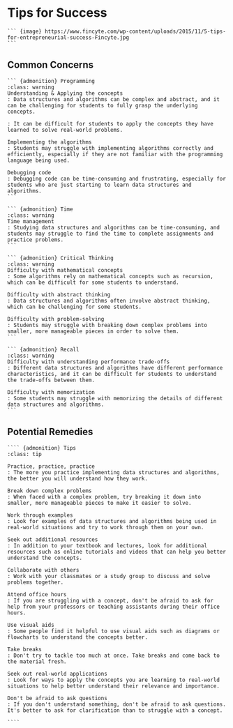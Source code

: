 # Tips for Success

```` {div} full-width
``` {image} https://www.fincyte.com/wp-content/uploads/2015/11/5-tips-for-entrepreneurial-success-Fincyte.jpg
```
````

## Common Concerns

```` {div} full-width
``` {admonition} Programming
:class: warning
Understanding & Applying the concepts
: Data structures and algorithms can be complex and abstract, and it can be challenging for students to fully grasp the underlying concepts.

: It can be difficult for students to apply the concepts they have learned to solve real-world problems.

Implementing the algorithms
: Students may struggle with implementing algorithms correctly and efficiently, especially if they are not familiar with the programming language being used.

Debugging code
: Debugging code can be time-consuming and frustrating, especially for students who are just starting to learn data structures and algorithms.
```
````

```` {div} full-width
``` {admonition} Time
:class: warning
Time management
: Studying data structures and algorithms can be time-consuming, and students may struggle to find the time to complete assignments and practice problems.
```
````

```` {div} full-width
``` {admonition} Critical Thinking
:class: warning
Difficulty with mathematical concepts
: Some algorithms rely on mathematical concepts such as recursion, which can be difficult for some students to understand.

Difficulty with abstract thinking
: Data structures and algorithms often involve abstract thinking, which can be challenging for some students.

Difficulty with problem-solving
: Students may struggle with breaking down complex problems into smaller, more manageable pieces in order to solve them.
```
````

```` {div} full-width
``` {admonition} Recall
:class: warning
Difficulty with understanding performance trade-offs
: Different data structures and algorithms have different performance characteristics, and it can be difficult for students to understand the trade-offs between them.

Difficulty with memorization
: Some students may struggle with memorizing the details of different data structures and algorithms.
```
````

## Potential Remedies

````` {div} full-width
```` {admonition} Tips
:class: tip

Practice, practice, practice
: The more you practice implementing data structures and algorithms, the better you will understand how they work.

Break down complex problems
: When faced with a complex problem, try breaking it down into smaller, more manageable pieces to make it easier to solve.

Work through examples 
: Look for examples of data structures and algorithms being used in real-world situations and try to work through them on your own.

Seek out additional resources
: In addition to your textbook and lectures, look for additional resources such as online tutorials and videos that can help you better understand the concepts.

Collaborate with others
: Work with your classmates or a study group to discuss and solve problems together.

Attend office hours
: If you are struggling with a concept, don't be afraid to ask for help from your professors or teaching assistants during their office hours.

Use visual aids
: Some people find it helpful to use visual aids such as diagrams or flowcharts to understand the concepts better.

Take breaks
: Don't try to tackle too much at once. Take breaks and come back to the material fresh.

Seek out real-world applications
: Look for ways to apply the concepts you are learning to real-world situations to help better understand their relevance and importance.

Don't be afraid to ask questions
: If you don't understand something, don't be afraid to ask questions. It's better to ask for clarification than to struggle with a concept.

````
`````

